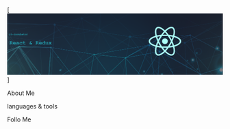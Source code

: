 [![Header](https://raw.githubusercontent.com/dmitrybdrv/dmitrybdrv/main/assets/Banner.png)]

About Me

languages & tools

Follo Me